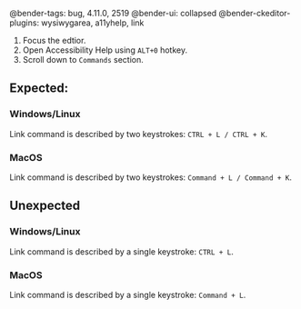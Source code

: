 @bender-tags: bug, 4.11.0, 2519
@bender-ui: collapsed
@bender-ckeditor-plugins: wysiwygarea, a11yhelp, link

1. Focus the edtior.
1. Open Accessibility Help using `ALT+0` hotkey.
1. Scroll down to `Commands` section.

## Expected:

### Windows/Linux

Link command is described by two keystrokes: `CTRL + L / CTRL + K`.

### MacOS

Link command is described by two keystrokes: `Command + L / Command + K`.

## Unexpected

### Windows/Linux

Link command is described by a single keystroke: `CTRL + L`.

### MacOS

Link command is described by a single keystroke: `Command + L`.
